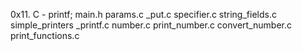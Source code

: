 0x11. C - printf;
main.h
params.c
_put.c
specifier.c
string_fields.c
simple_printers
_printf.c
number.c
print_number.c
convert_number.c
print_functions.c
